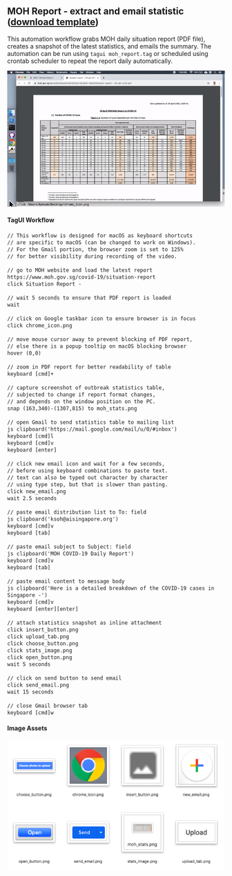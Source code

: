 ## MOH Report - extract and email statistic ([download template](https://github.com/aimakerspace/TagUI-Bricks/releases/download/v1.0.0/MOH-Report.zip))

This automation workflow grabs MOH daily situation report (PDF file), creates a snapshot of the latest statistics, and emails the summary. The automation can be run using `tagui moh_report.tag` or scheduled using crontab scheduler to repeat the report daily automatically.

![moh_report.gif](https://raw.githubusercontent.com/aimakerspace/TagUI-Bricks/master/MOH-Report/moh_report.gif)

#### TagUI Workflow

```
// This workflow is designed for macOS as keyboard shortcuts
// are specific to macOS (can be changed to work on Windows).
// For the Gmail portion, the browser zoom is set to 125%
// for better visibility during recording of the video.

// go to MOH website and load the latest report
https://www.moh.gov.sg/covid-19/situation-report
click Situation Report -

// wait 5 seconds to ensure that PDF report is loaded
wait

// click on Google taskbar icon to ensure browser is in focus
click chrome_icon.png

// move mouse cursor away to prevent blocking of PDF report,
// else there is a popup tooltip on macOS blocking browser
hover (0,0)

// zoom in PDF report for better readability of table
keyboard [cmd]+

// capture screenshot of outbreak statistics table,
// subjected to change if report format changes,
// and depends on the window position on the PC.
snap (163,340)-(1307,815) to moh_stats.png

// open Gmail to send statistics table to mailing list
js clipboard('https://mail.google.com/mail/u/0/#inbox')
keyboard [cmd]l
keyboard [cmd]v
keyboard [enter]

// click new email icon and wait for a few seconds,
// before using keyboard combinations to paste text.
// text can also be typed out character by character
// using type step, but that is slower than pasting.
click new_email.png
wait 2.5 seconds

// paste email distribution list to To: field
js clipboard('ksoh@aisingapore.org')
keyboard [cmd]v
keyboard [tab]

// paste email subject to Subject: field
js clipboard('MOH COVID-19 Daily Report')
keyboard [cmd]v
keyboard [tab]

// paste email content to message body
js clipboard('Here is a detailed breakdown of the COVID-19 cases in Singapore -')
keyboard [cmd]v
keyboard [enter][enter]

// attach statistics snapshot as inline attachment
click insert_button.png
click upload_tab.png
click choose_button.png
click stats_image.png
click open_button.png
wait 5 seconds

// click on send button to send email
click send_email.png
wait 15 seconds

// close Gmail browser tab
keyboard [cmd]w
```

#### Image Assets

![moh_report.png](https://raw.githubusercontent.com/aimakerspace/TagUI-Bricks/master/MOH-Report/moh_report.png)
